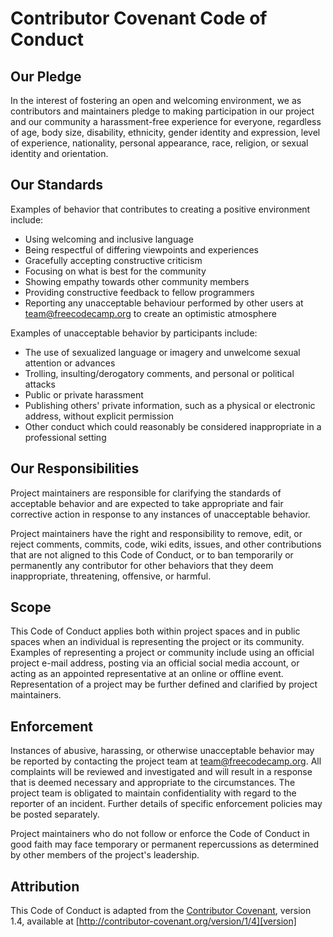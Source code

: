 # Contributor Covenant Code of Conduct

## Our Pledge

In the interest of fostering an open and welcoming environment, we as
contributors and maintainers pledge to making participation in our project and
our community a harassment-free experience for everyone, regardless of age, body
size, disability, ethnicity, gender identity and expression, level of experience,
nationality, personal appearance, race, religion, or sexual identity and
orientation.

## Our Standards

Examples of behavior that contributes to creating a positive environment
include:

* Using welcoming and inclusive language
* Being respectful of differing viewpoints and experiences
* Gracefully accepting constructive criticism
* Focusing on what is best for the community
* Showing empathy towards other community members
* Providing constructive feedback to fellow programmers
* Reporting any unacceptable behaviour performed by other users at team@freecodecamp.org to create an optimistic atmosphere

Examples of unacceptable behavior by participants include:

* The use of sexualized language or imagery and unwelcome sexual attention or
advances
* Trolling, insulting/derogatory comments, and personal or political attacks
* Public or private harassment
* Publishing others' private information, such as a physical or electronic
  address, without explicit permission
* Other conduct which could reasonably be considered inappropriate in a
  professional setting

## Our Responsibilities

Project maintainers are responsible for clarifying the standards of acceptable
behavior and are expected to take appropriate and fair corrective action in
response to any instances of unacceptable behavior.

Project maintainers have the right and responsibility to remove, edit, or
reject comments, commits, code, wiki edits, issues, and other contributions
that are not aligned to this Code of Conduct, or to ban temporarily or
permanently any contributor for other behaviors that they deem inappropriate,
threatening, offensive, or harmful.

## Scope

This Code of Conduct applies both within project spaces and in public spaces
when an individual is representing the project or its community. Examples of
representing a project or community include using an official project e-mail
address, posting via an official social media account, or acting as an appointed
representative at an online or offline event. Representation of a project may be
further defined and clarified by project maintainers.

## Enforcement

Instances of abusive, harassing, or otherwise unacceptable behavior may be
reported by contacting the project team at team@freecodecamp.org. All
complaints will be reviewed and investigated and will result in a response that
is deemed necessary and appropriate to the circumstances. The project team is
obligated to maintain confidentiality with regard to the reporter of an incident.
Further details of specific enforcement policies may be posted separately.

Project maintainers who do not follow or enforce the Code of Conduct in good
faith may face temporary or permanent repercussions as determined by other
members of the project's leadership.

## Attribution

This Code of Conduct is adapted from the [Contributor Covenant][homepage], version 1.4,
available at [http://contributor-covenant.org/version/1/4][version]

[homepage]: http://contributor-covenant.org
[version]: http://contributor-covenant.org/version/1/4/
